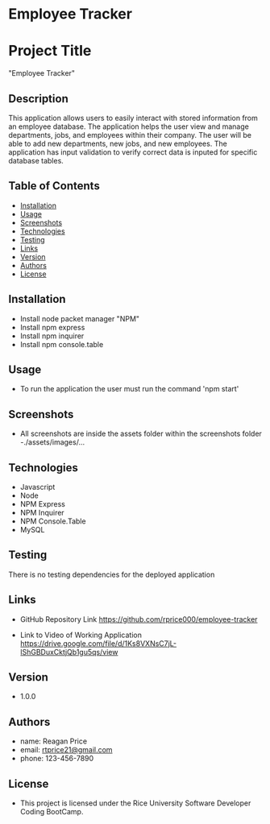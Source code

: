# Employee Tracker

# Project Title
"Employee Tracker" 


## Description

This application allows users to easily interact with stored information from an employee database.  The application helps the user view and manage departments, jobs, and employees within their company.  The user will be able to add new departments, new jobs, and new employees.  The application has input validation to verify correct data is inputed for specific database tables.

## Table of Contents
* [Installation](#installation)
* [Usage](#usage)
* [Screenshots](#screenshots)
* [Technologies](#technologies)
* [Testing](#testing)
* [Links](#links)
* [Version](#version)
* [Authors](#authors)
* [License](#license)

## Installation

- Install node packet manager "NPM"
- Install npm express
- Install npm inquirer
- Install npm console.table

## Usage

- To run the application the user must run the command 'npm start'


## Screenshots

- All screenshots are inside the assets folder within the screenshots folder
-./assets/images/...

## Technologies
- Javascript
- Node
- NPM Express
- NPM Inquirer
- NPM Console.Table
- MySQL

## Testing

There is no testing dependencies for the deployed application

## Links
- GitHub Repository Link
https://github.com/rprice000/employee-tracker

- Link to Video of Working Application
https://drive.google.com/file/d/1Ks8VXNsC7jL-lShGBDuxCktjQb1gu5qs/view

## Version

- 1.0.0

## Authors

- name: Reagan Price
- email: rtprice21@gmail.com
- phone: 123-456-7890

## License

- This project is licensed under the Rice University Software Developer Coding BootCamp.
